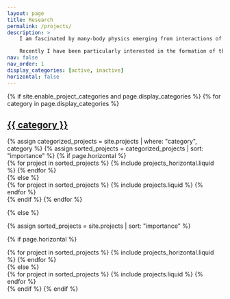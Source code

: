 ```yaml
---
layout: page
title: Research
permalink: /projects/
description: >
    I am fascinated by many-body physics emerging from interactions of elementary particles in a hot and dense nuclear matter created in high-energy hadron collisions at particle accelerators like LHC (CERN) and RHIC (BNL). I am trying to understand the properties of the new state of nuclear matter—the quark-gluon plasma (QGP), which is formed at extreme temperature and density. Outside hadron collisions, such conditions can be found only at the beginning of the Universe and in violent neutron start mergers.

    Recently I have been particularly interested in the formation of the quark-gluon plasma at the earliest stages of the collision. I use a weakly coupled kinetic theory of quarks and gluons to perform state-of-the-art simulations elucidating the phenomena of equilibration and fluid-like behaviour of relatively small number of particles interacting via the strong force. I have also worked on the hydrodynamic descriptions of quark-gluon plasma expansion and I am actively working on improving the conversion from fluid fields to measurable hadrons at late stages of the collision.
nav: false
nav_order: 1
display_categories: [active, inactive]
horizontal: false
---
```


<!-- pages/projects.md -->
<div class="projects">
{% if site.enable_project_categories and page.display_categories %}
  <!-- Display categorized projects -->
  {% for category in page.display_categories %}
  <a id="{{ category }}" href=".#{{ category }}">
    <h2 class="category">{{ category }}</h2>
  </a>
  {% assign categorized_projects = site.projects | where: "category", category %}
  {% assign sorted_projects = categorized_projects | sort: "importance" %}
  <!-- Generate cards for each project -->
  {% if page.horizontal %}
  <div class="container">
    <div class="row row-cols-1 row-cols-md-3">
    {% for project in sorted_projects %}
      {% include projects_horizontal.liquid %}
    {% endfor %}
    </div>
  </div>
  {% else %}
  <div class="d-flex align-content-stretch justify-content-center flex-wrap no-gutters mx-n2 row row-cols-1 row-cols-md-3">
    {% for project in sorted_projects %}
      {% include projects.liquid %}
    {% endfor %}
  </div>
  {% endif %}
  {% endfor %}

{% else %}

<!-- Display projects without categories -->

{% assign sorted_projects = site.projects | sort: "importance" %}

  <!-- Generate cards for each project -->

{% if page.horizontal %}

  <div class="container">
    <div class="row row-cols-1 row-cols-md-2">
    {% for project in sorted_projects %}
      {% include projects_horizontal.liquid %}
    {% endfor %}
    </div>
  </div>
  {% else %}
  <div class="row row-cols-1 row-cols-md-2">
    {% for project in sorted_projects %}
      {% include projects.liquid %}
    {% endfor %}
  </div>
  {% endif %}
{% endif %}
</div>


